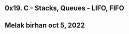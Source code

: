 0x19. C - Stacks, Queues - LIFO, FIFO
-----------------------
Melak birhan
oct 5, 2022
-----------------------
